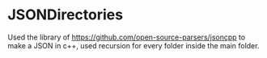 # JSONDirectories
Used the library of https://github.com/open-source-parsers/jsoncpp to make a JSON in c++, used recursion for every folder inside the main folder.
